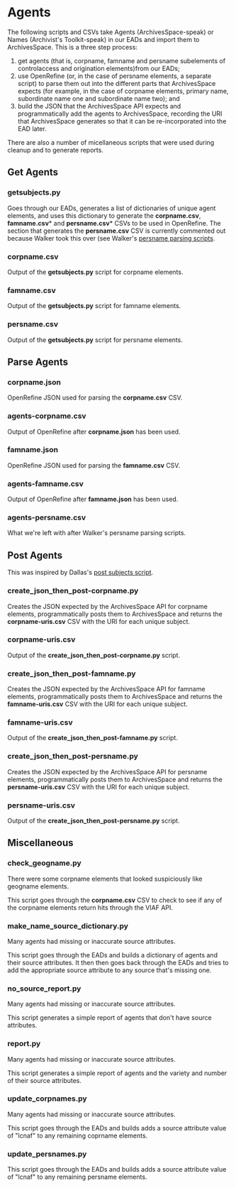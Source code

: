 Agents
======

The following scripts and CSVs take Agents (ArchivesSpace-speak) or Names (Archivist's Toolkit-speak) in our EADs and import them to ArchivesSpace. This is a three step process:

  1. get agents (that is, corpname, famname and persname subelements of controlaccess and origination elements)from our EADs; 
  2. use OpenRefine (or, in the case of persname elements, a separate script) to parse them out into the different parts that ArchivesSpace expects (for example, in the case of corpname elements, primary name, subordinate name one and subordinate name two); and
  3. build the JSON that the ArchivesSpace API expects and programmatically add the agents to ArchivesSpace, recording the URI that ArchivesSpace generates so that it can be re-incorporated into the EAD later.
  
There are also a number of micellaneous scripts that were used during cleanup and to generate reports.

Get Agents
----------

### getsubjects.py

Goes through our EADs, generates a list of dictionaries of unique agent elements, and uses this dictionary to generate the **corpname.csv**, **famname.csv*** and **persname.csv*** CSVs to be used in OpenRefine. The section that generates the **persname.csv** CSV is currently commented out because Walker took this over (see Walker's [persname parsing scripts](https://github.com/walkerdb/bentley_code/tree/master/main_projects/persname_parsing).

### corpname.csv

Output of the **getsubjects.py** script for corpname elements.

### famname.csv

Output of the **getsubjects.py** script for famname elements.

### persname.csv

Output of the **getsubjects.py** script for persname elements.

Parse Agents
------------

### corpname.json

OpenRefine JSON used for parsing the **corpname.csv** CSV.

### agents-corpname.csv

Output of OpenRefine after **corpname.json** has been used.

### famname.json

OpenRefine JSON used for parsing the **famname.csv** CSV.

### agents-famname.csv

Output of OpenRefine after **famname.json** has been used.

### agents-persname.csv

What we're left with after Walker's persname parsing scripts.

Post Agents
-----------

This was inspired by Dallas's [post subjects script](https://github.com/djpillen/bentley_scripts/blob/master/post_subjects.py). 

### create_json_then_post-corpname.py

Creates the JSON expected by the ArchivesSpace API for corpname elements, programmatically posts them to ArchivesSpace and returns the **corpname-uris.csv** CSV with the URI for each unique subject.

### corpname-uris.csv

Output of the **create_json_then_post-corpname.py** script.

### create_json_then_post-famname.py

Creates the JSON expected by the ArchivesSpace API for famname elements, programmatically posts them to ArchivesSpace and returns the **famname-uris.csv** CSV with the URI for each unique subject.

### famname-uris.csv

Output of the **create_json_then_post-famname.py** script.

### create_json_then_post-persname.py

Creates the JSON expected by the ArchivesSpace API for persname elements, programmatically posts them to ArchivesSpace and returns the **persname-uris.csv** CSV with the URI for each unique subject.

### persname-uris.csv

Output of the **create_json_then_post-persname.py** script.

Miscellaneous
-------------

### check_geogname.py

There were some corpname elements that looked suspiciously like geogname elements. 

This script goes through the **corpname.csv** CSV to check to see if any of the corpname elements return hits through the VIAF API.

### make_name_source_dictionary.py

Many agents had missing or inaccurate source attributes. 

This script goes through the EADs and builds a dictionary of agents and their source attributes. It then then goes back through the EADs and tries to add the appropriate source attribute to any source that's missing one. 

### no_source_report.py

Many agents had missing or inaccurate source attributes. 

This script generates a simple report of agents that don't have source attributes.

### report.py

Many agents had missing or inaccurate source attributes. 

This script generates a simple report of agents and the variety and number of their source attributes.

### update_corpnames.py

Many agents had missing or inaccurate source attributes. 

This script goes through the EADs and builds adds a source attribute value of "lcnaf" to any remaining coprname elements.

### update_persnames.py

This script goes through the EADs and builds adds a source attribute value of "lcnaf" to any remaining persname elements.